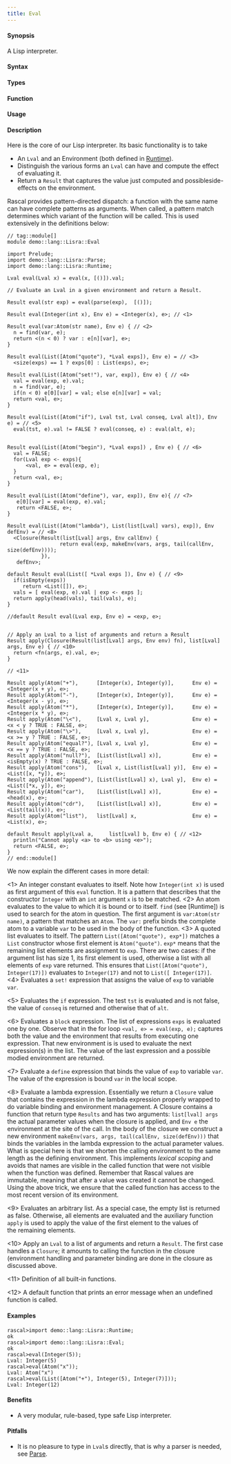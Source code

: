 ```yaml
---
title: Eval
---
```


#### Synopsis

A Lisp interpreter.

#### Syntax

#### Types

#### Function
       
#### Usage

#### Description

Here is the core of our Lisp interpreter. Its basic functionality is to take

*  An `Lval` and an Environment (both defined in [Runtime](/Recipes/Languages/Lisra/Runtime)).
*  Distinguish the various forms an `Lval` can have and compute the
  effect of evaluating it.
*  Return a `Result` that captures the value just computed and possibleside-effects
on the environment.


Rascal provides pattern-directed dispatch: a function with the same name
can have complete patterns as arguments. When called, a pattern match determines which
variant of the function will be called. This is used extensively in the definitions below:


```rascal
// tag::module[]
module demo::lang::Lisra::Eval

import Prelude;
import demo::lang::Lisra::Parse;
import demo::lang::Lisra::Runtime;

Lval eval(Lval x) = eval(x, [()]).val;

// Evaluate an Lval in a given environment and return a Result.

Result eval(str exp) = eval(parse(exp),  [()]);

Result eval(Integer(int x), Env e) = <Integer(x), e>; // <1>

Result eval(var:Atom(str name), Env e) { // <2>
  n = find(var, e);
  return <(n < 0) ? var : e[n][var], e>;
}

Result eval(List([Atom("quote"), *Lval exps]), Env e) = // <3>
  <size(exps) == 1 ? exps[0] : List(exps), e>;

Result eval(List([Atom("set!"), var, exp]), Env e) { // <4>
  val = eval(exp, e).val;
  n = find(var, e);
  if(n < 0) e[0][var] = val; else e[n][var] = val;
  return <val, e>;
}
                                                            
Result eval(List([Atom("if"), Lval tst, Lval conseq, Lval alt]), Env e) = // <5>
  eval(tst, e).val != FALSE ? eval(conseq, e) : eval(alt, e);
       
                                                           
Result eval(List([Atom("begin"), *Lval exps]) , Env e) { // <6>
  val = FALSE;
  for(Lval exp <- exps){
      <val, e> = eval(exp, e);
  }
  return <val, e>;
}
                                                           
Result eval(List([Atom("define"), var, exp]), Env e){ // <7>
   e[0][var] = eval(exp, e).val;
   return <FALSE, e>;
}
                                                            
Result eval(List([Atom("lambda"), List(list[Lval] vars), exp]), Env defEnv) = // <8>
  <Closure(Result(list[Lval] args, Env callEnv) { 
                 return eval(exp, makeEnv(vars, args, tail(callEnv, size(defEnv))));
           }),
   defEnv>;

default Result eval(List([ *Lval exps ]), Env e) { // <9>
  if(isEmpty(exps))
     return <List([]), e>;
  vals = [ eval(exp, e).val | exp <- exps ];
  return apply(head(vals), tail(vals), e);
}

//default Result eval(Lval exp, Env e) = <exp, e>;

                                                            
// Apply an Lval to a list of arguments and return a Result
Result apply(Closure(Result(list[Lval] args, Env env) fn), list[Lval] args, Env e) { // <10>
  return <fn(args, e).val, e>;
}

// <11>

Result apply(Atom("+"),      [Integer(x), Integer(y)],      Env e) = <Integer(x + y), e>;
Result apply(Atom("-"),      [Integer(x), Integer(y)],      Env e) = <Integer(x - y), e>;
Result apply(Atom("*"),      [Integer(x), Integer(y)],      Env e) = <Integer(x * y), e>;
Result apply(Atom("\<"),     [Lval x, Lval y],              Env e) = <x < y ? TRUE : FALSE, e>;
Result apply(Atom("\>"),     [Lval x, Lval y],              Env e) = <x >= y ? TRUE : FALSE, e>;
Result apply(Atom("equal?"), [Lval x, Lval y],              Env e) = <x == y ? TRUE : FALSE, e>;
Result apply(Atom("null?"),  [List(list[Lval] x)],          Env e) = <isEmpty(x) ? TRUE : FALSE, e>;
Result apply(Atom("cons"),   [Lval x, List(list[Lval] y)],  Env e) = <List([x, *y]), e>;
Result apply(Atom("append"), [List(list[Lval] x), Lval y],  Env e) = <List([*x, y]), e>;
Result apply(Atom("car"),    [List(list[Lval] x)],          Env e) = <head(x), e>;
Result apply(Atom("cdr"),    [List(list[Lval] x)],          Env e) = <List(tail(x)), e>;
Result apply(Atom("list"),   list[Lval] x,                  Env e) = <List(x), e>;

default Result apply(Lval a,     list[Lval] b, Env e) { // <12>
  println("Cannot apply <a> to <b> using <e>");
  return <FALSE, e>;
}
// end::module[]

```

                
We now explain the different cases in more detail:

<1> An integer constant evaluates to itself. Note how `Integer(int x)` is used as first
    argument of this `eval` function. It is a pattern that describes that the constructor `Integer`
    with an `int` argument `x` is to be matched.
<2> An atom evaluates to the value to which it is bound or to itself. `find` (see [Runtime]) is used
    to search for the atom in question. The first argument is `var:Atom(str name)`, a pattern that matches
    an `Atom`. The `var:` prefix binds the complete atom to a variable `var` to be used in the body of the function.
<3> A quoted list evaluates to itself. The pattern `List([Atom("quote"), exp*])` matches a `List` constructor
    whose first element is `Atom("quote")`. `exp*` means that the remaining list elements are assignment to `exp`.
    There are two cases: if the argument list has size 1, its first element is used, otherwise a list with all elements of `exp`
    vare returned. This ensures that `List([Atom("quote"), Integer(17)])` evaluates to  `Integer(17)` and not to `List([ Integer(17)]`.
<4> Evaluates a `set!` expression that assigns the value of `exp` to variable `var`.

<5> Evaluates the `if` expression. The test `tst` is evaluated and is not false, the value of `conseq` is returned and otherwise
    that of `alt`.

<6> Evaluates a `block` expression. The list of expressions `exps` is evaluated one by one. Observe that in the for loop
    `<val, e> = eval(exp, e);` captures both the value and the environment that results from executing one expression. That new environment is
    is used to evaluate the next expression(s) in the list. The value of the last expression and a possible modied environment are returned.

<7> Evaluate a `define` expression that binds the value of `exp` to variable `var`.
    The value of the expression is bound `var` in the local scope.

<8> Evaluate a lambda expression. Essentially we return a `Closure` value that contains the expression in the lambda expression
    properly wrapped to do variable binding and environment management. 
    A Closure contains a function that return type `Results` and has two arguments:
   `list[lval] args` the actual parameter values when the closure is applied, and
   `Env e` the environment at the site of the call.
    In the body of the closure we construct a new environment `makeEnv(vars, args, tail(callEnv, size(defEnv)))` that binds the variables
    in the lambda expression to the actual parameter values. What is special here is that we shorten the calling environment to the
    same length as the defining environment. This implements _lexical scoping_ and avoids that names are visible in the called
    function that were not visible when the function was defined. Remember that Rascal values are immutable, meaning that after a value was 
    created it cannot be changed. Using the above trick, we ensure that the called function has access to the most recent version of
    its environment.

<9> Evaluates an arbitrary list. As a special case, the empty list is returned as false.
    Otherwise, all elements are evaluated and the auxiliary function ` apply` is used to apply the value of the first element to the values of   
    the remaining elements.

<10> Apply an `Lval` to a list of arguments and return a `Result`. The first case handles a `Closure`; it amounts
     to calling the function in the closure (environment handling and parameter binding are done in the closure as discussed above.

<11> Definition of all built-in functions.

<12> A default function that prints an error message when an undefined function is called.

#### Examples


```rascal-shell
rascal>import demo::lang::Lisra::Runtime;
ok
rascal>import demo::lang::Lisra::Eval;
ok
rascal>eval(Integer(5));
Lval: Integer(5)
rascal>eval(Atom("x"));
Lval: Atom("x")
rascal>eval(List([Atom("+"), Integer(5), Integer(7)]));
Lval: Integer(12)
```

#### Benefits

*  A very modular, rule-based, type safe Lisp interpreter.

#### Pitfalls

*  It is no pleasure to type in `Lval`s directly, that is why a parser is needed, see [Parse](/Recipes/Languages/Lisra/Parse).


